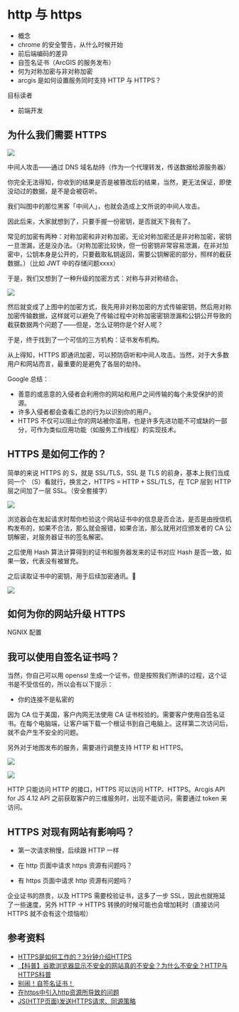# http 与 https

- 概念
- chrome 的安全警告，从什么时候开始
- 前后端编码的差异
- 自签名证书（ArcGIS 的服务发布）
- 何为对称加密与非对称加密
- arcgis 是如何设置服务同时支持 HTTP 与 HTTPS？

目标读者
- 前端开发

## 为什么我们需要 HTTPS

![](../.vuepress/public/images/2020-08-11-21-22-31-https.png)

中间人攻击——通过 DNS 域名劫持（作为一个代理转发，传送数据给源服务器）

你完全无法得知，你收到的结果是否是被篡改后的结果，当然，更无法保证，即使没动过的数据，是不是会被窃听。

我们叫图中的那位黑客「中间人」，也就会造成上文所说的中间人攻击。

因此后来，大家就想到了，只要手握一份密钥，是否就天下我有了。

常见的加密有两种：对称加密和非对称加密。无论对称加密还是非对称加密，密钥一旦泄漏，还是没办法。（对称加密比较快，但一份密钥非常容易泄漏，在非对加密中，公钥本身是公开的，只要截取私钥返回，需要公钥解密的部分，照样的截获数据。）（比如 JWT 中的存储问题xxxx）

于是，我们又想到了一种升级的加密方式：对称与非对称结合。

![](../.vuepress/public/images/2020-08-11-21-22-46-https.png)

然后就变成了上图中的加密方式，我先用非对称加密的方式传输密钥，然后用对称加密传输数据，这样就可以避免了传输过程中对称加密密钥泄漏和公钥公开导致的截获数据两个问题了——但是，怎么证明你是个好人呢？

于是，终于找到了一个可信的三方机构：证书发布机构。

从上得知，HTTPS 即通讯加密，可以预防窃听和中间人攻击。当然，对于大多数用户和网站而言，最重要的是避免了各层的劫持。

Google 总结：
- 善意的或恶意的入侵者会利用你的网站和用户之间传输的每个未受保护的资源。
- 许多入侵者都会查看汇总的行为以识别你的用户。
- HTTPS 不仅可以阻止你的网站被你滥用，也是许多先进功能不可或缺的一部分，可作为类似应用功能（如服务工作线程）的实现技术。

## HTTPS 是如何工作的？

简单的来说 HTTPS 的 S，就是 SSL/TLS，SSL 是 TLS 的前身，基本上我们当成同一个 （S）看就行，换言之，HTTPS = HTTP + SSL/TLS，在 TCP 层到 HTTP 层之间加了一层 SSL。（安全套接字）

![](../.vuepress/public/images/2020-08-11-20-41-10-https-01.png)

浏览器会在发起请求时帮你检验这个网站证书中的信息是否合法，是否是由授信机构发布的，如果不合法，那么就会报错，如果合法，那么就用对应颁发者的 CA 公钥解密，对服务器证书的签名解密。

之后使用 Hash 算法计算得到的证书和服务器发来的证书对应 Hash 是否一致，如果一致，代表没有被冒充。

之后读取证书中的密钥，用于后续加密通讯。🔐

![](../.vuepress/public/images/2020-08-11-20-41-25-https-02.png)

## 如何为你的网站升级 HTTPS 

NGNIX 配置

## 我可以使用自签名证书吗？

当然，你自己可以用 openssl 生成一个证书，但是按照我们所讲的过程，这个证书是不受信任的，所以会有以下提示：

- 你的连接不是私密的

因为 CA 位于美国，客户内网无法使用 CA 证书校验的。需要客户使用自签名证书。在每个电脑端，让客户端下载一个根证书到自己电脑上。这样第二次访问后，就不会产生不安全的问题。

另外对于地图发布的服务，需要进行调整支持 HTTP 和 HTTPS。

![](../.vuepress/public/images/2020-10-30-15-58-30.png)

![](../.vuepress/public/images/2020-10-30-15-58-41.png)

HTTP 只能访问 HTTP 的接口，HTTPS 可以访问 HTTP、HTTPS。Arcgis API for JS 4.12 API 之前获取客户的三维服务时，出现不能访问，需要通过 token 来访问。

## HTTPS 对现有网站有影响吗？

- 第一次请求稍慢，后续跟 HTTP 一样

- 在 http 页面中请求 https 资源有问题吗？

- 有 https 页面中请求 http 资源有问题吗？


企业证书的昂贵，以及 HTTPS 需要校验证书，这多了一步 SSL，因此也就拖延了一些速度，另外 HTTP -> HTTPS 转换的时候可能也会增加耗时（直接访问 HTTPS 就不会有这个烦恼啦）

<!-- 解答了一些 https 的问题 -->

## 参考资料

- [HTTPS是如何工作的？3分钟介绍HTTPS](https://www.bilibili.com/video/BV1j7411H7vV?from=search&seid=7467835790250645901)
- [【科普】谷歌浏览器显示不安全的网站真的不安全？为什么不安全？HTTP与HTTPS科普](https://www.bilibili.com/video/BV1cb411T7Bd)
- [别闹！自签名证书！](https://zhuanlan.zhihu.com/p/41501360)
- [在https中引入http资源所导致的问题](https://juejin.im/post/6844903745931706381)
- [JS(HTTP页面)发送HTTPS请求、同源策略
](https://blog.csdn.net/Tastill/article/details/87874684)